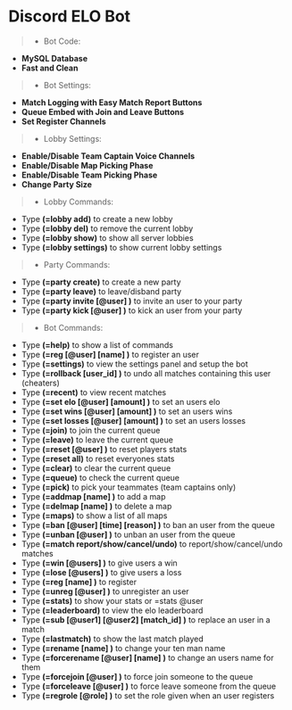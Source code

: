 # Discord ELO Bot
> - Bot Code:
- **MySQL Database**
- **Fast and Clean**

> - Bot Settings:
- **Match Logging with Easy Match Report Buttons**
- **Queue Embed with Join and Leave Buttons**
- **Set Register Channels**

> - Lobby Settings:
- **Enable/Disable Team Captain Voice Channels**
- **Enable/Disable Map Picking Phase**
- **Enable/Disable Team Picking Phase**
- **Change Party Size**

> - Lobby Commands:
- Type **(=lobby add)** to create a new lobby
- Type **(=lobby del)** to remove the current lobby
- Type **(=lobby show)** to show all server lobbies
- Type **(=lobby settings)** to show current lobby settings

> - Party Commands:
- Type **(=party create)** to create a new party
- Type **(=party leave)** to leave/disband party
- Type **(=party invite [@user] )** to invite an user to your party
- Type **(=party kick [@user] )** to kick an user from your party

> - Bot Commands:
- Type **(=help)** to show a list of commands
- Type **(=reg [@user] [name] )** to register an user
- Type **(=settings)** to view the settings panel and setup the bot
- Type **(=rollback [user_id] )** to undo all matches containing this user (cheaters)
- Type **(=recent)** to view recent matches
- Type **(=set elo [@user] [amount] )** to set an users elo
- Type **(=set wins [@user] [amount] )** to set an users wins
- Type **(=set losses [@user] [amount] )** to set an users losses
- Type **(=join)** to join the current queue
- Type **(=leave)** to leave the current queue
- Type **(=reset [@user] )** to reset players stats
- Type **(=reset all)** to reset everyones stats
- Type **(=clear)** to clear the current queue
- Type **(=queue)** to check the current queue
- Type **(=pick)** to pick your teammates (team captains only)
- Type **(=addmap [name] )** to add a map
- Type **(=delmap [name] )** to delete a map
- Type **(=maps)** to show a list of all maps
- Type **(=ban [@user] [time] [reason] )** to ban an user from the queue
- Type **(=unban [@user] )** to unban an user from the queue
- Type **(=match report/show/cancel/undo)** to report/show/cancel/undo matches
- Type **(=win [@users] )** to give users a win
- Type **(=lose [@users] )** to give users a loss
- Type **(=reg [name] )** to register
- Type **(=unreg [@user] )** to unregister an user
- Type **(=stats)** to show your stats or =stats @user
- Type **(=leaderboard)** to view the elo leaderboard
- Type **(=sub [@user1] [@user2] [match_id] )** to replace an user in a match
- Type **(=lastmatch)** to show the last match played
- Type **(=rename [name] )** to change your ten man name
- Type **(=forcerename [@user] [name] )** to change an users name for them
- Type **(=forcejoin [@user] )** to force join someone to the queue
- Type **(=forceleave [@user] )** to force leave someone from the queue
- Type **(=regrole [@role] )** to set the role given when an user registers 
